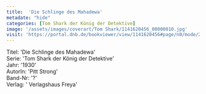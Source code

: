 ```yaml
---
title:  'Die Schlinge des Mahadewa'
metadate: "hide"
categories: [Tom Shark der König der Detektive]
image: '/assets/images/coverart/Tom Shark/1141620456_00000010.jpg'
visit: 'https://portal.dnb.de/bookviewer/view/1141620456#page/n0/mode/2up'
---
```

Titel: 'Die Schlinge des Mahadewa' <br>
Serie: 'Tom Shark der König der Detektive' <br>
Jahr: '1930' <br>
AutorIn: 'Pitt Strong' <br>
Band-Nr: '?' <br>
Verlag: ' Verlagshaus Freya'